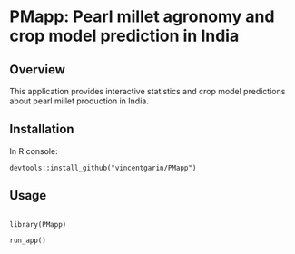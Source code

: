 PMapp: Pearl millet agronomy and crop model prediction in India
====


## Overview

This application provides interactive statistics and crop model predictions about pearl millet production in India.

## Installation

In R console:

```
devtools::install_github("vincentgarin/PMapp")

```

## Usage


```

library(PMapp)

run_app()

```
